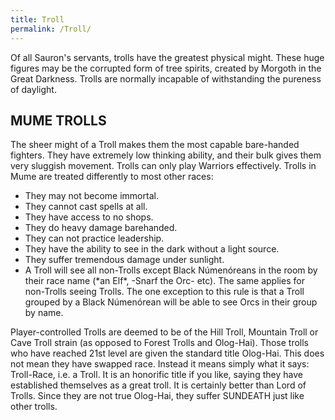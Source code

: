```yaml
---
title: Troll
permalink: /Troll/
---
```


Of all Sauron's servants, trolls have the greatest physical might. These
huge figures may be the corrupted form of tree spirits, created by
Morgoth in the Great Darkness. Trolls are normally incapable of
withstanding the pureness of daylight.

## MUME TROLLS

The sheer might of a Troll makes them the most capable bare-handed
fighters. They have extremely low thinking ability, and their bulk gives
them very sluggish movement. Trolls can only play Warriors effectively.
Trolls in Mume are treated differently to most other races:

- They may not become immortal.
- They cannot cast spells at all.
- They have access to no shops.
- They do heavy damage barehanded.
- They can not practice leadership.
- They have the ability to see in the dark without a light source.
- They suffer tremendous damage under sunlight.
- A Troll will see all non-Trolls except Black Númenóreans in the room
  by their race name (\*an Elf\*, -Snarf the Orc- etc). The same applies
  for non-Trolls seeing Trolls. The one exception to this rule is that a
  Troll grouped by a Black Númenórean will be able to see Orcs in their
  group by name.

Player-controlled Trolls are deemed to be of the Hill Troll, Mountain
Troll or Cave Troll strain (as opposed to Forest Trolls and Olog-Hai).
Those trolls who have reached 21st level are given the standard title
Olog-Hai. This does not mean they have swapped race. Instead it means
simply what it says: Troll-Race, i.e. a Troll. It is an honorific title
if you like, saying they have established themselves as a great troll.
It is certainly better than Lord of Trolls. Since they are not true
Olog-Hai, they suffer SUNDEATH just like other trolls.